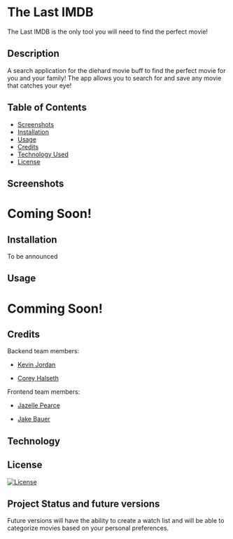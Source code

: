 # The Last IMDB

The Last IMDB is the only tool you will need to find the perfect movie!

## Description

A search application for the diehard movie buff to find the perfect movie for you and your family! The app allows you to search for and save any movie that catches your eye!


## Table of Contents

- [Screenshots](#screenshots)
- [Installation](#installation)
- [Usage](#usage)
- [Credits](#credits)
- [Technology Used](#technology)
- [License](#license)

## Screenshots

# Coming Soon!

## Installation

To be announced

## Usage

# Comming Soon!

## Credits

Backend team members:

- [Kevin Jordan](https://github.com/KevinJ3259)

- [Corey Halseth](https://github.com/CHalseth)

Frontend team members:

- [Jazelle Pearce](https://github.com/jazellepearce)

- [Jake Bauer](https://github.com/Rolo2121)

## Technology



## License

[![License](https://img.shields.io/badge/License-Apache_2.0-blue.svg)](https://opensource.org/licenses/Apache-2.0)

## Project Status and future versions

Future versions will have the ability to create a watch list and will be able to
categorize movies based on your personal preferences.
